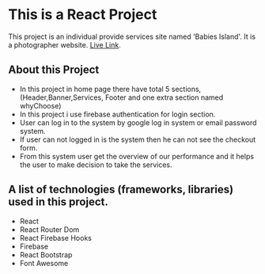 # This is a React Project

This project is an individual provide services site named 'Babies Island'. It is a photographer website.
[Live Link](https://independent-service-prov-8c99d.web.app).

## About this Project

* In this project in home page there have total 5 sections, (Header,Banner,Services, Footer and one extra section named whyChoose)
* In this project i use firebase authentication for login section.
* User can log in to the system by google log in system or email password system.
* If user can not logged in is the system then he can not see the checkout form.
* From this system user get the overview of our performance and it helps the user to make decision to take the services.


## A list of technologies (frameworks, libraries) used in this project.

* React
* React Router Dom
* React Firebase Hooks
* Firebase
* React Bootstrap
* Font Awesome